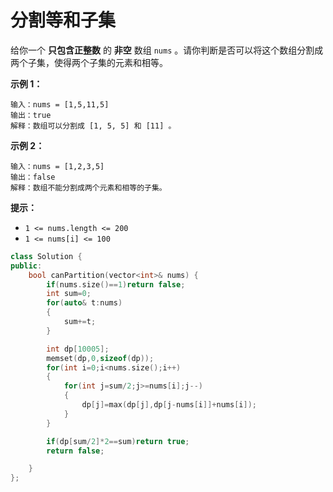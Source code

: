 # 分割等和子集



给你一个 **只包含正整数** 的 **非空** 数组 `nums` 。请你判断是否可以将这个数组分割成两个子集，使得两个子集的元素和相等。

 

**示例 1：**

```
输入：nums = [1,5,11,5]
输出：true
解释：数组可以分割成 [1, 5, 5] 和 [11] 。
```

**示例 2：**

```
输入：nums = [1,2,3,5]
输出：false
解释：数组不能分割成两个元素和相等的子集。
```

 

**提示：**

- `1 <= nums.length <= 200`
- `1 <= nums[i] <= 100`



```c++
class Solution {
public:
    bool canPartition(vector<int>& nums) {
        if(nums.size()==1)return false;
        int sum=0;
        for(auto& t:nums)
        {
            sum+=t;
        }

        int dp[10005];
        memset(dp,0,sizeof(dp));
        for(int i=0;i<nums.size();i++)
        {
            for(int j=sum/2;j>=nums[i];j--)
            {
                dp[j]=max(dp[j],dp[j-nums[i]]+nums[i]);
            }
        }

        if(dp[sum/2]*2==sum)return true;
        return false;

    }
};
```

